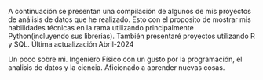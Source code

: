 A continuación se presentan una compilación de algunos de mis proyectos de análisis de datos que he realizado. Esto con el proposito de mostrar mis habilidades técnicas en la rama utilizando principalmente Python(incluyendo sus librerias). También presentaré proyectos utilizando R y SQL. Última actualización Abril-2024

Un poco sobre mi.
Ingeniero Físico con un gusto por la programación, el analisis de datos y la ciencia. Aficionado a aprender nuevas cosas.
